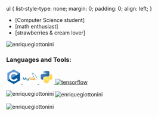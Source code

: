 ul {
  list-style-type: none;
  margin: 0;
  padding: 0;
  align: left;
}

<ul>
  <li>[Computer Science student]</li>
  <li>[math enthusiast]</li>
  <li>[strawberries & cream lover]</li>
</ul>
  
<p align="left"> <img src="https://komarev.com/ghpvc/?username=enriquegiottonini&label=hi&color=26a269&style=square" alt="enriquegiottonini" /> </p>

<h3 align="left">Languages and Tools:</h3>
<p align="left"> <a href="https://www.cprogramming.com/" target="_blank" rel="noreferrer"> <img src="https://raw.githubusercontent.com/devicons/devicon/master/icons/c/c-original.svg" alt="c" width="40" height="40"/> </a> <a href="https://www.mysql.com/" target="_blank" rel="noreferrer"> <img src="https://raw.githubusercontent.com/devicons/devicon/master/icons/mysql/mysql-original-wordmark.svg" alt="mysql" width="40" height="40"/> </a> <a href="https://www.python.org" target="_blank" rel="noreferrer"> <img src="https://raw.githubusercontent.com/devicons/devicon/master/icons/python/python-original.svg" alt="python" width="40" height="40"/> </a> <a href="https://www.tensorflow.org" target="_blank" rel="noreferrer"> <img src="https://www.vectorlogo.zone/logos/tensorflow/tensorflow-icon.svg" alt="tensorflow" width="40" height="40"/> </a> </p>

<p><img align="left" src="https://github-readme-stats.vercel.app/api/top-langs?username=enriquegiottonini&show_icons=true&locale=en&layout=compact" alt="enriquegiottonini" /></p>

<p>&nbsp;<img align="center" src="https://github-readme-stats.vercel.app/api?username=enriquegiottonini&show_icons=true&locale=en" alt="enriquegiottonini" /></p>

<p><img align="center" src="https://github-readme-streak-stats.herokuapp.com/?user=enriquegiottonini&" alt="enriquegiottonini" /></p>

